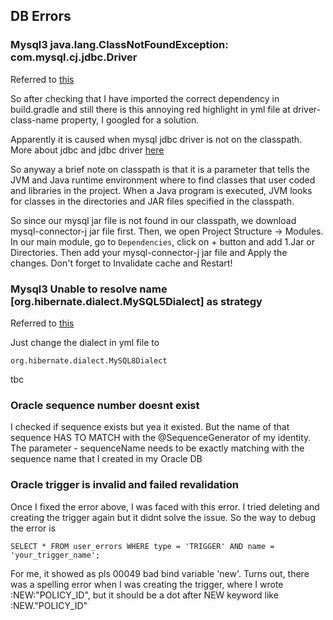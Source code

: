 ## DB Errors
### Mysql3 java.lang.ClassNotFoundException: com.mysql.cj.jdbc.Driver
Referred to [this](https://velog.io/@nasubeeni/Spring%EC%8A%A4%ED%94%84%EB%A7%81-java.lang.ClassNotFoundException-com.mysql.cj.jdbc.Driver)

So after checking that I have imported the correct dependency in build.gradle and still there is this annoying red highlight in yml file at
driver-class-name property, I googled for a solution.

Apparently it is caused when mysql jdbc driver is not on the classpath. More about jdbc and jdbc driver [here](https://github.com/brian6484/CSKnowledge/blob/main/Database/JDBC%20%26%20JDBC%20Driver.md)

So anyway a brief note on classpath is that it is a parameter that tells the JVM and Java runtime environment where to find classes that
user coded and libraries in the project. When a Java program is executed, JVM looks for classes in the directories and JAR files specified
in the classpath.

So since our mysql jar file is not found in our classpath, we download mysql-connector-j jar file first. Then, we open Project Structure ->
Modules. In our main module, go to `Dependencies`, click on + button and add 1.Jar or Directories. Then add your mysql-connector-j jar file and
Apply the changes. Don't forget to Invalidate cache and Restart!

### Mysql3 Unable to resolve name [org.hibernate.dialect.MySQL5Dialect] as strategy
Referred to [this](https://velog.io/@yesue/SpringBoot-Failed-to-initialize-JPA-EntityManagerFactory-Unable-to-create-requested-service-...-due-to-Unable-to-resolve-name-org.hibernate.dialect.MySQL5InnoDBDialect-as-strategy-...-%EC%97%90%EB%9F%AC)

Just change the dialect in yml file to 
```
org.hibernate.dialect.MySQL8Dialect
```

tbc

### Oracle sequence number doesnt exist

I checked if sequence exists but yea it existed. But the name of that sequence HAS TO MATCH with the @SequenceGenerator of my identity. The parameter - sequenceName needs to be exactly matching with the sequence name that I created in my Oracle DB

### Oracle trigger is invalid and failed revalidation 

Once I fixed the error above, I was faced with this error. I tried deleting and creating the trigger again but it 
didnt solve the issue. So the way to debug the error is 

```
SELECT * FROM user_errors WHERE type = 'TRIGGER' AND name = 'your_trigger_name';
```

For me, it showed as pls 00049 bad bind variable 'new'. Turns out, there was a spelling error when I was creating
the trigger, where I wrote :NEW:"POLICY_ID", but it should be a dot after NEW keyword like :NEW."POLICY_ID"
